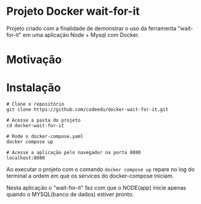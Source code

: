 # Projeto Docker wait-for-it

Projeto criado com a finalidade de demonstrar o uso da ferramenta "wait-for-it" em uma aplicação Node + Mysql com Docker.

# Motivação



# Instalação

```
# Clone o repositório
git clone https://github.com/codeedu/docker-wait-for-it.git

# Acesse a pasta do projeto
cd docker-wait-for-it

# Rode o docker-compose.yaml
docker compose up

# Acesse a aplicação pelo navegador na porta 8080
localhost:8080
```

Ao executar o projeto com o comando ``` docker compose up ``` repare no log do terminal a ordem em que os services do docker-compose iniciam.

Nesta aplicação o "wait-for-it" faz com que o NODE(app) inicie apenas quando o MYSQL(banco de dados) estiver pronto.